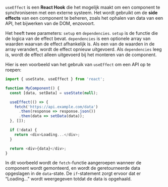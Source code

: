 `useEffect` is een **React Hook** die het mogelijk maakt om een component te synchroniseren met een externe systeem. Het wordt gebruikt om de **side effects** van een component te beheren, zoals het ophalen van data van een API, het bijwerken van de DOM, enzovoort.

Het heeft twee parameters: `setup` en `dependencies`. `setup` is de functie die de logica van de effect bevat. `dependencies` is een optionele array van waarden waarvan de effect afhankelijk is. Als een van de waarden in de array verandert, wordt de effect opnieuw uitgevoerd. Als `dependencies` leeg is, wordt de effect alleen uitgevoerd bij het monteren van de component.

Hier is een voorbeeld van het gebruik van `useEffect` om een ​​API op te roepen:

```javascript
import { useState, useEffect } from 'react';

function MyComponent() {
  const [data, setData] = useState(null);

  useEffect(() => {
    fetch('https://api.example.com/data')
      .then(response => response.json())
      .then(data => setData(data));
  }, []);

  if (!data) {
    return <div>Loading...</div>;
  }

  return <div>{data}</div>;
}
```

In dit voorbeeld wordt de `fetch`-functie aangeroepen wanneer de component wordt gemonteerd, en wordt de geretourneerde data opgeslagen in de `data`-state. De `if`-statement zorgt ervoor dat er “Loading…” wordt weergegeven totdat de data is opgehaald.